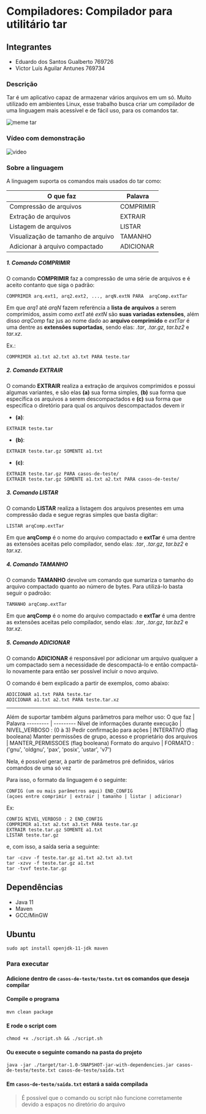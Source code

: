 # Compiladores: Compilador para utilitário tar

## Integrantes ##

- Eduardo dos Santos Gualberto 769726
- Victor Luís Aguilar Antunes 769734

### Descrição
Tar é um aplicativo capaz de armazenar vários arquivos em um só. Muito utilizado em ambientes Linux, esse trabalho busca criar um compilador de uma linguagem mais acessível e de fácil uso, para os comandos tar.

![meme tar](https://imgs.xkcd.com/comics/tar.png)

### Vídeo com demonstração

![video]()

### Sobre a linguagem
A linguagem suporta os comandos mais usados do tar como:

O que faz | Palavra
--------- | ---------
Compressão de arquivos | COMPRIMIR
Extração de arquivos | EXTRAIR
Listagem de arquivos | LISTAR
Visualização de tamanho de arquivo | TAMANHO
Adicionar à arquivo compactado | ADICIONAR

##### 1. Comando COMPRIMIR
O comando **COMPRIMIR** faz a compressão de uma série de arquivos e é aceito contanto que siga o padrão: 
```
COMPRIMIR arq.ext1, arq2.ext2, ..., arqN.extN PARA  arqComp.extTar
```
Em que *arq1* até *arqN* fazem referëncia a **lista de arquivos** a serem comprimidos, assim como *ext1* até *extN* são **suas variadas extensões**, além disso *arqComp* faz jus ao nome dado ao **arquivo comprimido** e *extTar* é uma dentre as **extensões suportadas**, sendo elas: *.tar*, *.tar.gz*, *tar.bz2* e *tar.xz*.

Ex.:
```
COMPRIMIR a1.txt a2.txt a3.txt PARA teste.tar
```

##### 2. Comando EXTRAIR
O comando **EXTRAIR** realiza a extração de arquivos comprimidos e possui algumas variantes, e são elas **(a)** sua forma simples, **(b)** sua forma que específica os arquivos a serem descompactados e **(c)** sua forma que especifíca o diretório para qual os arquivos descompactados devem ir
- **(a)**:
```
EXTRAIR teste.tar
```

- **(b)**:
```
EXTRAIR teste.tar.gz SOMENTE a1.txt
```

- **(c)**:
```
EXTRAIR teste.tar.gz PARA casos-de-teste/
EXTRAIR teste.tar.gz SOMENTE a1.txt a2.txt PARA casos-de-teste/
```

##### 3. Comando LISTAR
O comando **LISTAR** realiza a listagem dos arquivos presentes em uma compressão dada e segue regras simples que basta digitar: 
```
LISTAR arqComp.extTar
```
Em que **arqComp** é o nome do arquivo compactado e **extTar** é uma dentre as extensões aceitas pelo compilador, sendo elas: *.tar*, *.tar.gz*, *tar.bz2* e *tar.xz*.

##### 4. Comando TAMANHO
O comando **TAMANHO** devolve um comando que sumariza o tamanho do arquivo compactado quanto ao número de bytes. Para utilizá-lo basta seguir o padroão:
```
TAMANHO arqComp.extTar
```
Em que **arqComp** é o nome do arquivo compactado e **extTar** é uma dentre as extensões aceitas pelo compilador, sendo elas: *.tar*, *.tar.gz*, *tar.bz2* e *tar.xz*.

##### 5. Comando ADICIONAR
O comando **ADICIONAR** é responsável por adicionar um arquivo qualquer a um compactado sem a necessidade de descompactá-lo e então compactá-lo novamente para então ser possível incluir o novo arquivo. 

O comando é bem explicado a partir de exemplos, como abaixo:
```
ADICIONAR a1.txt PARA teste.tar
ADICIONAR a1.txt a2.txt PARA teste.tar.xz
```

------------


Além de suportar também alguns parâmetros para melhor uso:
O que faz | Palavra
--------- | ---------
Nível de informações durante execução | NIVEL_VERBOSO : (0 à 3)
Pedir confirmação para ações | INTERATIVO (flag booleana)
Manter permissões de grupo, acesso e proprietário dos arquivos | MANTER_PERMISSOES (flag booleana) 
Formato do arquivo | FORMATO : ('gnu', 'oldgnu', 'pax', 'posix', 'ustar', 'v7')

Nela, é possível gerar, à partir de parâmetros pré definidos, vários comandos de uma só vez

Para isso, o formato da linguagem é o seguinte:
```
CONFIG (um ou mais parâmetros aqui) END_CONFIG
(açoes entre comprimir | extrair | tamanho | listar | adicionar)
```

Ex:
```
CONFIG NIVEL_VERBOSO : 2 END_CONFIG
COMPRIMIR a1.txt a2.txt a3.txt PARA teste.tar.gz
EXTRAIR teste.tar.gz SOMENTE a1.txt
LISTAR teste.tar.gz
```

e, com isso, a saída seria a seguinte:
```
tar -czvv -f teste.tar.gz a1.txt a2.txt a3.txt
tar -xzvv -f teste.tar.gz a1.txt
tar -tvvf teste.tar.gz
```

## Dependências
- Java 11
- Maven
- GCC/MinGW
## Ubuntu
```
sudo apt install openjdk-11-jdk maven
```

### Para executar
#### Adicione dentro de ```casos-de-teste/teste.txt``` os comandos que deseja compilar
#### Compile o programa
```
mvn clean package
```

#### E rode o script com 
```
chmod +x ./script.sh && ./script.sh
```

#### Ou execute o seguinte comando na pasta do projeto
```
java -jar ./target/tar-1.0-SNAPSHOT-jar-with-dependencies.jar casos-de-teste/teste.txt casos-de-teste/saida.txt
```
#### Em ```casos-de-teste/saida.txt``` estará a saida compilada

> É possível que o comando ou script não funcione corretamente devido a espaços no diretório do arquivo
